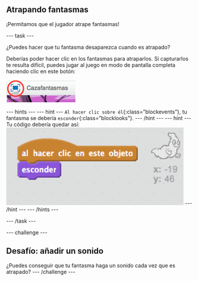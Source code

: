 ## Atrapando fantasmas

¡Permitamos que el jugador atrape fantasmas!

\--- task \---

¿Puedes hacer que tu fantasma desaparezca cuando es atrapado?

Deberías poder hacer clic en los fantasmas para atraparlos. Si capturarlos te resulta difícil, puedes jugar al juego en modo de pantalla completa haciendo clic en este botón:

![captura de pantalla](images/ghost-fullscreen.png)

\--- hints \--- \--- hint \--- `Al hacer clic sobre él`{:class=”blockevents”}, tu fantasma se debería `esconder`{:class=”blocklooks”}. \--- /hint \--- \--- hint \--- Tu código debería quedar así: ![screenshot](images/ghost-catch-code.png) \--- /hint \--- \--- /hints \---

\--- /task \---

\--- challenge \---

## Desafío: añadir un sonido

¿Puedes conseguir que tu fantasma haga un sonido cada vez que es atrapado? \--- /challenge \---
